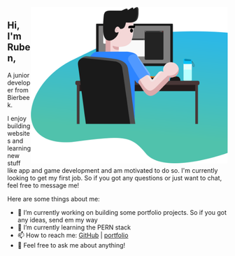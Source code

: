 <img src="https://github.com/Ruben-Winant/Ruben-Winant/blob/master/bureau3000.png" align="right" width="450" />

## Hi, I'm Ruben,
A junior developer from Bierbeek. 

I enjoy building websites and learning new stuff like app and game development and am motivated to do so.
I'm currently looking to get my first job. So if you got any questions or just want to chat, feel free to message me!

Here are some things about me:

- 🔭 I’m currently working on building some portfolio projects. So if you got any ideas, send em my way
- 🌱 I’m currently learning the PERN stack
- 📫 How to reach me: [GitHub](http://github.com/Ruben-Winant) | [portfolio](https://ruben-winant.github.io/portfolio/)
- 💬 Feel free to ask me about anything!

